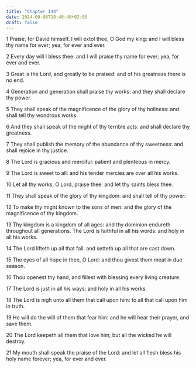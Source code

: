 ```yaml
---
title: "Chapter 144"
date: 2024-09-06T18:40:40+02:00
draft: false
---
```




1 Praise, for David himself. I will extol thee, O God my king: and I will bless thy name for ever; yea, for ever and ever.

2 Every day will I bless thee: and I will praise thy name for ever; yea, for ever and ever.

3 Great is the Lord, and greatly to be praised: and of his greatness there is no end.

4 Generation and generation shall praise thy works: and they shall declare thy power.

5 They shall speak of the magnificence of the glory of thy holiness: and shall tell thy wondrous works.

6 And they shall speak of the might of thy terrible acts: and shall declare thy greatness.

7 They shall publish the memory of the abundance of thy sweetness: and shall rejoice in thy justice.

8 The Lord is gracious and merciful: patient and plenteous in mercy.

9 The Lord is sweet to all: and his tender mercies are over all his works.

10 Let all thy works, O Lord, praise thee: and let thy saints bless thee.

11 They shall speak of the glory of thy kingdom: and shall tell of thy power:

12 To make thy might known to the sons of men: and the glory of the magnificence of thy kingdom.

13 Thy kingdom is a kingdom of all ages: and thy dominion endureth throughout all generations. The Lord is faithful in all his words: and holy in all his works.

14 The Lord lifteth up all that fall: and setteth up all that are cast down.

15 The eyes of all hope in thee, O Lord: and thou givest them meat in due season.

16 Thou openest thy hand, and fillest with blessing every living creature.

17 The Lord is just in all his ways: and holy in all his works.

18 The Lord is nigh unto all them that call upon him: to all that call upon him in truth.

19 He will do the will of them that fear him: and he will hear their prayer, and save them.

20 The Lord keepeth all them that love him; but all the wicked he will destroy.

21 My mouth shall speak the praise of the Lord: and let all flesh bless his holy name forever; yea, for ever and ever.

